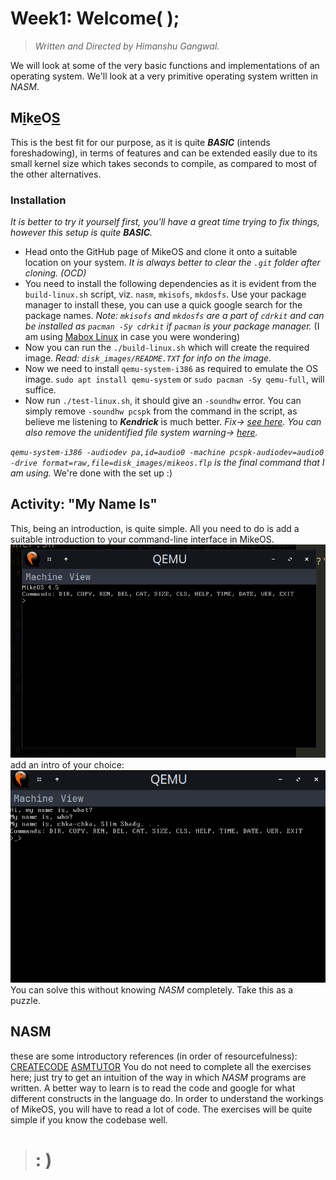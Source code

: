  # Week1: Welcome( );
> *Written and Directed by Himanshu Gangwal.*   

We will look at some of the very basic functions and implementations of an operating system. We'll look at a very primitive operating system written in *NASM*.

## M[i](https://github.com/mig-hub/mikeOS)k[e](https://github.com/mig-hub/mikeOS)O[S](https://github.com/mig-hub/mikeOS)
This is the best fit for our purpose, as it is quite ***BASIC*** (intends foreshadowing), in terms of features and can be extended easily due to its small kernel size which takes seconds to compile, as compared to most of the other alternatives.
### Installation
*It is better to try it yourself first, you'll have a great time trying to fix things, however this setup is quite ***BASIC***.*
 - Head onto the GitHub page of MikeOS and clone it onto a suitable location on your system. *It is always better to clear the `.git` folder after cloning. (OCD)*
 - You need to install the following dependencies as it is evident from the `build-linux.sh` script, viz. `nasm`, `mkisofs`, `mkdosfs`. Use your package manager to install these, you can use a quick google search for the package names. *Note: `mkisofs` and `mkdosfs` are a part of `cdrkit` and can be installed as `pacman -Sy cdrkit`  if `pacman` is your package manager.* (I am using [Mabox Linux](https://distrowatch.com/table.php?distribution=mabox) in case you were wondering)
 - Now you can run the `./build-linux.sh` which will create the required image.  *Read: `disk_images/README.TXT` for info on the image.*
 - Now we need to install `qemu-system-i386` as required to emulate the OS image. `sudo apt install qemu-system` or `sudo pacman -Sy qemu-full`, will suffice.
 - Now run `./test-linux.sh`, it should give an `-soundhw` error. You can simply remove `-soundhw pcspk` from the command in the script, as believe me listening to ***Kendrick*** is much better. *Fix-> [see here](https://www.reddit.com/r/qemu_kvm/comments/xte6kq/how_do_i_use_pcspk_now_that_soundhw_is_deprecated/). You can also remove the unidentified file system warning-> [here](https://unix.stackexchange.com/questions/276480/booting-a-raw-disk-image-in-qemu).*

 *`qemu-system-i386 -audiodev pa,id=audio0 -machine pcspk-audiodev=audio0 -drive format=raw,file=disk_images/mikeos.flp` is the final command that I am using.* We're done with the set up :)
## Activity: "My Name Is"
This, being an introduction, is quite simple. All you need to do is add a suitable introduction to your command-line interface in MikeOS.
![before intro](https://github.com/hotramen-hellfire/playground/blob/main/mikeOS/grimgur/w1~intro.png?raw=true)  
add an intro of your choice:
![added intro](https://github.com/hotramen-hellfire/playground/blob/main/mikeOS/grimgur/w1~intro2.png?raw=true)   
You can solve this without knowing *NASM* completely. Take this as a puzzle.
## NASM
these are some introductory references (in order of resourcefulness):
[CREATECODE](https://cratecode.com/info/nasm)
[ASMTUTOR](https://asmtutor.com/)
You do not need to complete all the exercises here; just try to get an intuition of the way in which *NASM* programs are written. A better way to learn is to read the code and google for what different constructs in the language do. In order to understand the workings of MikeOS, you will have to read a lot of code. The exercises will be quite simple if you know the codebase well.

> # : )

 
 
